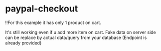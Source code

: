 # paypal-checkout

!!For this example it has only 1 product on cart.


It's still working even if u add more item on cart.
Fake data on server side can be replace by actual data/query from your database (Endpoint is already provided)
